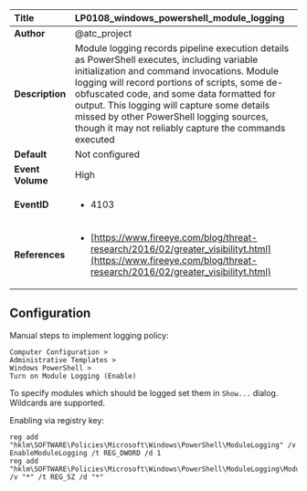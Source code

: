 | Title            | LP0108_windows_powershell_module_logging                                                                     |
|:-----------------|:--------------------------------------------------------------------------------|
| **Author**       | @atc_project                                                                      |
| **Description**  | Module logging records pipeline execution details as PowerShell executes,  including variable initialization and command invocations.  Module logging will record portions of scripts, some de-obfuscated code,  and some data formatted for output.  This logging will capture some details missed by other PowerShell logging sources,  though it may not reliably capture the commands executed                                                               |
| **Default**      | Not configured                                                                   |
| **Event Volume** | High                                                                    |
| **EventID**      | <ul><li>4103</li></ul>         |
| **References**   | <ul><li>[https://www.fireeye.com/blog/threat-research/2016/02/greater_visibilityt.html](https://www.fireeye.com/blog/threat-research/2016/02/greater_visibilityt.html)</li></ul> |



## Configuration

Manual steps to implement logging policy:

```
Computer Configuration > 
Administrative Templates > 
Windows PowerShell > 
Turn on Module Logging (Enable)
```
To specify modules which should be logged set them in `Show...` dialog. Wildcards are supported.

Enabling via registry key:
```
reg add "hklm\SOFTWARE\Policies\Microsoft\Windows\PowerShell\ModuleLogging" /v EnableModuleLogging /t REG_DWORD /d 1
reg add "hklm\SOFTWARE\Policies\Microsoft\Windows\PowerShell\ModuleLogging\ModuleNames" /v "*" /t REG_SZ /d "*"
```


